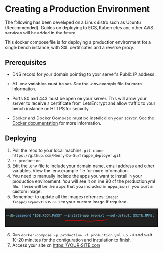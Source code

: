 # Creating a Production Environment

The following has been developed on a Linux distro such as Ubuntu (Recommended). Guides on deploying to ECS, Kubernetes and other AWS services will be added in the future.

This docker compose file is for deploying a production environment for a single bench instance, with SSL certificates and a reverse proxy. 

## Prerequisites
- DNS record for your domain pointing to your server's Public IP address.

- All .env variables must be set. See the .env.example file for more information.

- Ports 80 and 443 must be open on your server. This will allow your server to receive a certificate from LetsEncrypt and allow traffic to your bench instance on HTTPS for security.

- Docker and Docker Compose must be installed on your server. See the [Docker documentation](https://docs.docker.com/engine/install/) for more information.

## Deploying

1. Pull the repo to your local machine: `git clone https://github.com/Henry-Do-Su/frappe_deployer.git`
2. `cd production`
3. Edit the .env file to include your domain name, email address and other variables. View the .env.example file for more information.
4. You need to manually include the apps you want to install in your production environment. You will see it on line 90 of the production.yml file.
These will be the apps that you included in apps.json if you built a custom image.
5. Remember to update all the images refrences: `image: frappe/erpnext:v15.9.1` to your custom image if required.

![img_2.png](img_2.png)

6. Run `docker-compose -p production -f production.yml up -d` and wait 10-20 minutes for the configuration and instalation to finish.
7. Access your site on https://YOUR-SITE.com

